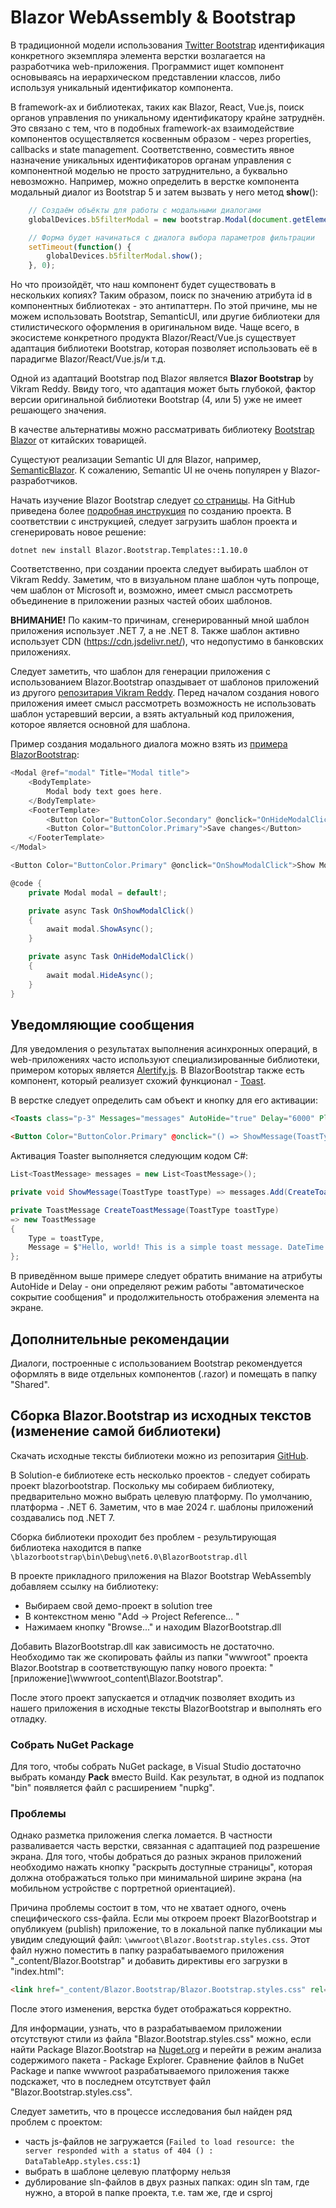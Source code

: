 # Blazor WebAssembly & Bootstrap

В традиционной модели использования [Twitter Bootstrap](https://getbootstrap.com/) идентификация конкретного экземпляра элемента верстки возлагается на разработчика web-приложения. Программист ищет компонент основываясь на иерархическом представлении классов, либо используя уникальный идентификатор компонента.

В framework-ах и библиотеках, таких как Blazor, React, Vue.js, поиск органов управления по уникальному идентификатору крайне затруднён. Это связано с тем, что в подобных framework-ах взаимодействие компонентов осуществляется косвенным образом - через properties, callbacks и state management. Соответственно, совместить явное назначение уникальных идентификаторов органам управления с компонентной моделью не просто затруднительно, а буквально невозможно. Например, можно определить в верстке компонента модальный диалог из Bootstrap 5 и затем вызвать у него метод **show**():

```js
    // Создаём объёкты для работы с модальными диалогами
    globalDevices.b5filterModal = new bootstrap.Modal(document.getElementById('filterModal'), {});

    // Форма будет начинаться с диалога выбора параметров фильтрации
    setTimeout(function() {
        globalDevices.b5filterModal.show();
    }, 0);
```

Но что произойдёт, что наш компонент будет существовать в нескольких копиях? Таким образом, поиск по значению атрибута id в компонентных библиотеках - это антипаттерн. По этой причине, мы не можем использовать Bootstrap, SemanticUI, или другие библиотеки для стилистического оформления в оригинальном виде. Чаще всего, в экосистеме конкретного продукта Blazor/React/Vue.js существует адаптация библиотеки Bootstrap, которая позволяет использовать её в парадигме Blazor/React/Vue.js/и т.д.

Одной из адаптаций Bootstrap под Blazor является **Blazor Bootstrap** by Vikram Reddy. Ввиду того, что адаптация может быть глубокой, фактор версии оригинальной библиотеки Bootstrap (4, или 5) уже не имеет решающего значения.

В качестве альтернативы можно рассматривать библиотеку [Bootstrap Blazor](https://blazor.zone/) от китайских товарищей.

Сущестуют реализации Semantic UI для Blazor, например, [SemanticBlazor](https://github.com/strakamichal/SemanticBlazor). К сожалению, Semantic UI не очень популярен у Blazor-разработчиков.

Начать изучение Blazor Bootstrap следует [со страницы](https://docs.blazorbootstrap.com/getting-started/blazor-webassembly-net-8). На GitHub приведена более [подробная инструкция](https://github.com/vikramlearning/blazorbootstrap) по созданию проекта. В соответствии с инструкцией, следует загрузить шаблон проекта и сгенерировать новое решение:

```shell
dotnet new install Blazor.Bootstrap.Templates::1.10.0
```

Соответственно, при создании проекта следует выбирать шаблон от Vikram Reddy. Заметим, что в визуальном плане шаблон чуть попроще, чем шаблон от Microsoft и, возможно, имеет смысл рассмотреть объединение в приложении разных частей обоих шаблонов.

**ВНИМАНИЕ!** По каким-то причинам, сгенерированный мной шаблон приложения использует .NET 7, а не .NET 8. Также шаблон активно использует CDN (https://cdn.jsdelivr.net/), что недопустимо в банковских приложениях.

Следует заметить, что шаблон для генерации приложения с использованием Blazor.Bootstrap опаздывает от шаблонов приложений из другого [репозитария Vikram Reddy](https://github.com/vikramlearning/blazorbootstrap-starter-templates). Перед началом создания нового приложения имеет смысл рассмотреть возможность не использовать шаблон устаревший версии, а взять актуальный код приложения, которое является основной для шаблона.

Пример создания модального диалога можно взять из [примера BlazorBootstrap](https://demos.blazorbootstrap.com/modals):

```csharp
<Modal @ref="modal" Title="Modal title">
    <BodyTemplate>
        Modal body text goes here.
    </BodyTemplate>
    <FooterTemplate>
        <Button Color="ButtonColor.Secondary" @onclick="OnHideModalClick">Close</Button>
        <Button Color="ButtonColor.Primary">Save changes</Button>
    </FooterTemplate>
</Modal>

<Button Color="ButtonColor.Primary" @onclick="OnShowModalClick">Show Modal</Button>

@code {
    private Modal modal = default!;

    private async Task OnShowModalClick()
    {
        await modal.ShowAsync();
    }

    private async Task OnHideModalClick()
    {
        await modal.HideAsync();
    }
}
```

## Уведомляющие сообщения

Для уведомления о результатах выполнения асинхронных операций, в web-приложениях часто используют специализированные библиотеки, примером которых является [Alertify.js](https://alertifyjs.com/). В BlazorBootstrap также есть компонент, который реализует схожий функционал - [Toast](https://docs.blazorbootstrap.com/components/toasts).

В верстке следует определить сам объект и кнопку для его активации:

```html
<Toasts class="p-3" Messages="messages" AutoHide="true" Delay="6000" Placement="ToastsPlacement.BottomRight" />

<Button Color="ButtonColor.Primary" @onclick="() => ShowMessage(ToastType.Primary)">Primary Toast</Button>
```

Активация Toaster выполняется следующим кодом C#:

```csharp
List<ToastMessage> messages = new List<ToastMessage>();

private void ShowMessage(ToastType toastType) => messages.Add(CreateToastMessage(toastType));

private ToastMessage CreateToastMessage(ToastType toastType)
=> new ToastMessage
{
    Type = toastType,
    Message = $"Hello, world! This is a simple toast message. DateTime: {DateTime.Now}",
};
```

В приведённом выше примере следует обратить внимание на атрибуты AutoHide и Delay - они определяют режим работы "автоматическое сокрытие сообщения" и продолжительность отображения элемента на экране.

## Дополнительные рекомендации

Диалоги, построенные с использованием Bootstrap рекомендуется оформлять в виде отдельных компонентов (.razor) и помещать в папку "Shared".

## Сборка Blazor.Bootstrap из исходных текстов (изменение самой библиотеки)

Скачать исходные тексты библиотеки можно из репозитария [GitHub](https://github.com/vikramlearning/blazorbootstrap).

В Solution-е библиотеке есть несколько проектов - следует собирать проект blazorbootstrap. Поскольку мы собираем библиотеку, предварительно можно выбрать целевую платформу. По умолчанию, платформа - .NET 6. Заметим, что в мае 2024 г. шаблоны приложений создавались под .NET 7.

Сборка библиотеки проходит без проблем - результирующая библиотека находится в папке `\blazorbootstrap\bin\Debug\net6.0\BlazorBootstrap.dll`

В проекте прикладного приложения на Blazor Bootstrap WebAssembly добавляем ссылку на библиотеку:

- Выбираем свой демо-проект в solution tree
- В контекстном меню "Add -> Project Reference... "
- Нажимаем кнопку "Browse..." и находим BlazorBootstrap.dll

Добавить BlazorBootstrap.dll как зависимость не достаточно. Необходимо так же скопировать файлы из папки "wwwroot" проекта Blazor.Bootstrap в соответствующую папку нового проекта: "\[приложение]\wwwroot\_content\Blazor.Bootstrap". 

После этого проект запускается и отладчик позволяет входить из нашего приложения в исходные тексты BlazorBootstrap и выполнять его отладку.

### Собрать NuGet Package

Для того, чтобы собрать NuGet package, в Visual Studio достаточно выбрать команду **Pack** вместо Build. Как результат, в одной из подпапок "bin" появляется файл с расширением "nupkg".

### Проблемы

Однако разметка приложения слегка ломается. В частности разваливается часть верстки, связанная с адаптацией под разрешение экрана. Для того, чтобы добраться до разных экранов приложений необходимо нажать кнопку "раскрыть доступные страницы", которая должна отображаться только при минимальной ширине экрана (на мобильном устройстве с портретной ориентацией).

Причина проблемы состоит в том, что не хватает одного, очень специфического css-файла. Если мы откроем проект BlazorBootstrap и опубликуем (publish) приложение, то в локальной папке публикации мы увидим следующий файл: `\wwwroot\Blazor.Bootstrap.styles.css`. Этот файл нужно поместить в папку разрабатываемого приложения "_content/Blazor.Bootstrap" и добавить директивы его загрузки в "index.html":

```html
<link href="_content/Blazor.Bootstrap/Blazor.Bootstrap.styles.css" rel="stylesheet" />
```

После этого изменения, верстка будет отображаться корректно.

Для информации, узнать, что в разрабатываемом приложении отсутствуют стили из файла "Blazor.Bootstrap.styles.css" можно, если найти Package Blazor.Bootstrap на [Nuget.org](https://nuget.info/packages/Blazor.Bootstrap/2.2.0) и перейти в режим анализа содержимого пакета - Package Explorer. Сравнение файлов в NuGet Package и папке wwwroot разрабатываемого приложения также подскажет, что в последнем отсутствует файл "Blazor.Bootstrap.styles.css".

Следует заметить, что в процессе исследования был найден ряд проблем с проектом:

- часть js-файлов не загружается (`Failed to load resource: the server responded with a status of 404 () : DataTableApp.styles.css:1`)
- выбрать в шаблоне целевую платформу нельзя
- дублирование sln-файлов в двух разных папках: один sln там, где нужно, а второй в папке проекта, т.е. там же, где и csproj
